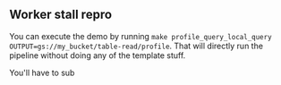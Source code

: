 
## Worker stall repro

You can execute the demo by running `make profile_query_local_query OUTPUT=gs://my_bucket/table-read/profile`. That will directly run the pipeline without doing any of the template stuff.

You'll have to sub